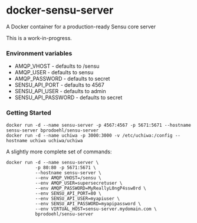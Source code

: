 # docker-sensu-server
A Docker container for a production-ready Sensu core server

This is a work-in-progress.

### Environment variables

 * AMQP_VHOST - defaults to /sensu
 * AMQP_USER - defaults to sensu
 * AMQP_PASSWORD - defaults to secret
 * SENSU_API_PORT - defaults to 4567
 * SENSU_API_USER - defaults to admin
 * SENSU_API_PASSWORD - defaults to secret

### Getting Started
```
docker run -d --name sensu-server -p 4567:4567 -p 5671:5671 --hostname sensu-server bprodoehl/sensu-server
docker run -d --name uchiwa -p 3000:3000 -v /etc/uchiwa:/config --hostname uchiwa uchiwa/uchiwa
```

A slightly more complete set of commands:
```
docker run -d --name sensu-server \
           -p 80:80 -p 5671:5671 \
           --hostname sensu-server \
           --env AMQP_VHOST=/sensu \
           --env AMQP_USER=supersecretuser \
           --env AMQP_PASSWORD=MyReallyL0ngP4ssw0rd \
           --env SENSU_API_PORT=80 \
           --env SENSU_API_USER=myapiuser \
           --env SENSU_API_PASSWORD=myapipassword \
           --env VIRTUAL_HOST=sensu-server.mydomain.com \
           bprodoehl/sensu-server
```
